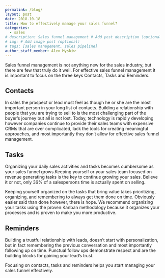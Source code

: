 ```yaml
---
permalink: /blog/
layout: post
date: 2018-10-18
title: How to effectively manage your sales funnel?
categories:
  - sales
# description: Sales funnel management # Add post description (optional)
# img: # Add image post (optional)
# tags: [sales management, sales pipeline]
author_staff_member: Alex Myskiw
---
```


Sales funnel management is not anything new for the sales industry, but there are few that truly do it well. For effective sales funnel management it is important to focus on the three keys Contacts, Tasks and Reminders. 

## Contacts

In sales the prospect or lead must feel as though he or she are the most important person in your long list of contacts. Building a relationship with people that you are trying to sell to is the most challenging part of the buyer’s journey but all is not lost. Today, technology is rapidly developing however companies continue to provide their sales teams with expensive CRMs that are over complicated, lack the tools for creating meaningful approaches, and most importantly they don’t allow for effective sales funnel management. 

## Tasks

Organizing your daily sales activities and tasks becomes cumbersome as your sales funnel grows.Keeping yourself or your sales team focused on revenue generating tasks is the key to continue growing your sales. Believe it or not, only 36% of a salespersons time is actually spent on selling. 

Keeping yourself organized on the tasks that bring value takes prioritizing, organizing, and remembering to always get them done on time. Obviously easier said than done however, there is hope. We recommend organizing your tasks using the proven Kanban methodology because it organizes your processes and is proven to make you more productive.

## Reminders

Building a trustful relationship with leads, doesn’t start with personalization, but in fact remembering the previous conversation and most importantly following up on time. Punctual follow ups demonstrate respect and are the building blocks for gaining your lead’s trust. 

Focusing on contacts, tasks and reminders helps you start managing your sales funnel effectively.
